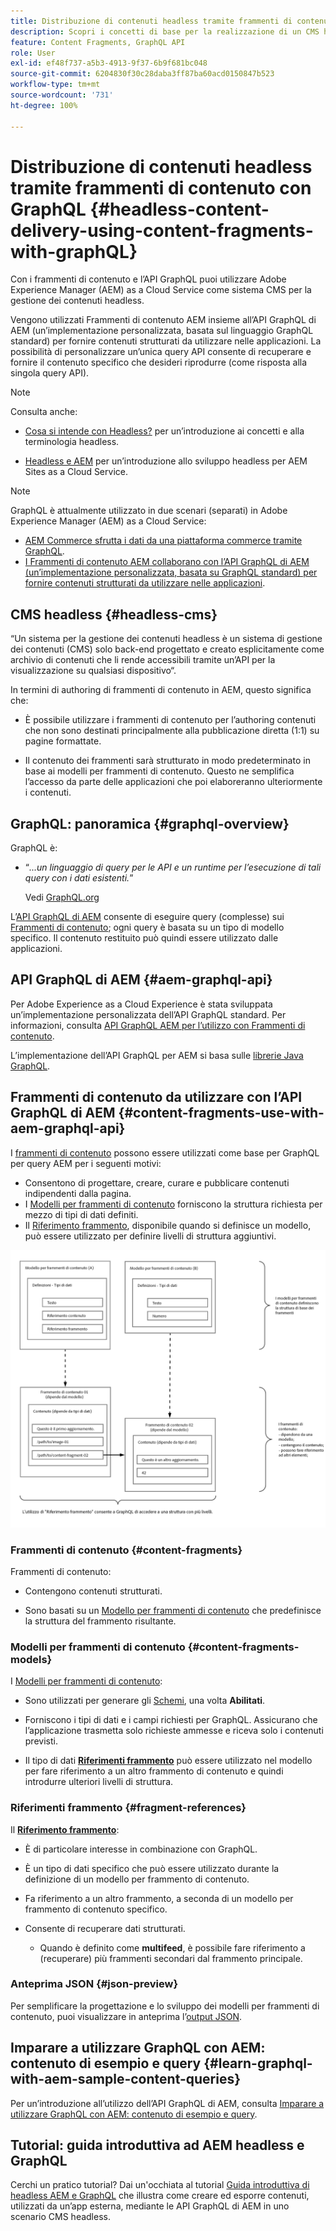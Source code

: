 ```yaml
---
title: Distribuzione di contenuti headless tramite frammenti di contenuto con GraphQL
description: Scopri i concetti di base per la realizzazione di un CMS headless AEM utilizzando frammenti di contenuto con GraphQL per la distribuzione di contenuti headless.
feature: Content Fragments, GraphQL API
role: User
exl-id: ef48f737-a5b3-4913-9f37-6b9f681bc048
source-git-commit: 6204830f30c28daba3ff87ba60acd0150847b523
workflow-type: tm+mt
source-wordcount: '731'
ht-degree: 100%

---
```


# Distribuzione di contenuti headless tramite frammenti di contenuto con GraphQL {#headless-content-delivery-using-content-fragments-with-graphQL}

Con i frammenti di contenuto e l’API GraphQL puoi utilizzare Adobe Experience Manager (AEM) as a Cloud Service come sistema CMS per la gestione dei contenuti headless.

Vengono utilizzati Frammenti di contenuto AEM insieme all’API GraphQL di AEM (un’implementazione personalizzata, basata sul linguaggio GraphQL standard) per fornire contenuti strutturati da utilizzare nelle applicazioni. La possibilità di personalizzare un’unica query API consente di recuperare e fornire il contenuto specifico che desideri riprodurre (come risposta alla singola query API).

>[!NOTE]
>
>Consulta anche:
>
>* [Cosa si intende con Headless?](/help/headless/what-is-headless.md) per un’introduzione ai concetti e alla terminologia headless.
>
>* [Headless e AEM](/help/headless/introduction.md) per un’introduzione allo sviluppo headless per AEM Sites as a Cloud Service.


>[!NOTE]
>
>GraphQL è attualmente utilizzato in due scenari (separati) in Adobe Experience Manager (AEM) as a Cloud Service:
>
>* [AEM Commerce sfrutta i dati da una piattaforma commerce tramite GraphQL](/help/commerce-cloud/integrating/magento.md).
>* [I Frammenti di contenuto AEM collaborano con l’API GraphQL di AEM (un’implementazione personalizzata, basata su GraphQL standard) per fornire contenuti strutturati da utilizzare nelle applicazioni](/help/headless/graphql-api/content-fragments.md).


## CMS headless {#headless-cms}

“Un sistema per la gestione dei contenuti headless è un sistema di gestione dei contenuti (CMS) solo back-end progettato e creato esplicitamente come archivio di contenuti che li rende accessibili tramite un’API per la visualizzazione su qualsiasi dispositivo“.

In termini di authoring di frammenti di contenuto in AEM, questo significa che:

* È possibile utilizzare i frammenti di contenuto per l’authoring contenuti che non sono destinati principalmente alla pubblicazione diretta (1:1) su pagine formattate.

* Il contenuto dei frammenti sarà strutturato in modo predeterminato in base ai modelli per frammenti di contenuto. Questo ne semplifica l’accesso da parte delle applicazioni che poi elaboreranno ulteriormente i contenuti.

## GraphQL: panoramica {#graphql-overview}

GraphQL è:

* “*...un linguaggio di query per le API e un runtime per l’esecuzione di tali query con i dati esistenti.*”

   Vedi [GraphQL.org](https://graphql.org)

L’[API GraphQL di AEM](#aem-graphql-api) consente di eseguire query (complesse) sui [Frammenti di contenuto](/help/sites-cloud/administering/content-fragments/content-fragments.md); ogni query è basata su un tipo di modello specifico. Il contenuto restituito può quindi essere utilizzato dalle applicazioni.

## API GraphQL di AEM {#aem-graphql-api}

Per Adobe Experience as a Cloud Experience è stata sviluppata un’implementazione personalizzata dell’API GraphQL standard. Per informazioni, consulta [API GraphQL AEM per l’utilizzo con Frammenti di contenuto](/help/headless/graphql-api/content-fragments.md).

L’implementazione dell’API GraphQL per AEM si basa sulle [librerie Java GraphQL](https://graphql.org/code/#java).

## Frammenti di contenuto da utilizzare con l’API GraphQL di AEM {#content-fragments-use-with-aem-graphql-api}

I [frammenti di contenuto](#content-fragments) possono essere utilizzati come base per GraphQL per query AEM per i seguenti motivi:

* Consentono di progettare, creare, curare e pubblicare contenuti indipendenti dalla pagina.
* I [Modelli per frammenti di contenuto](#content-fragments-models) forniscono la struttura richiesta per mezzo di tipi di dati definiti.
* Il [Riferimento frammento](#fragment-references), disponibile quando si definisce un modello, può essere utilizzato per definire livelli di struttura aggiuntivi.

![Frammenti di contenuto da utilizzare con GraphQL](assets/cfm-nested-01.png "Frammenti di contenuto da utilizzare con GraphQL")

### Frammenti di contenuto {#content-fragments}

Frammenti di contenuto:

* Contengono contenuti strutturati.

* Sono basati su un [Modello per frammenti di contenuto](#content-fragments-models) che predefinisce la struttura del frammento risultante.

### Modelli per frammenti di contenuto {#content-fragments-models}

I [Modelli per frammenti di contenuto](/help/sites-cloud/administering/content-fragments/content-fragments-models.md):

* Sono utilizzati per generare gli [Schemi](https://graphql.org/learn/schema/), una volta **Abilitati**.

* Forniscono i tipi di dati e i campi richiesti per GraphQL. Assicurano che l’applicazione trasmetta solo richieste ammesse e riceva solo i contenuti previsti.

* Il tipo di dati **[Riferimenti frammento](#fragment-references)** può essere utilizzato nel modello per fare riferimento a un altro frammento di contenuto e quindi introdurre ulteriori livelli di struttura.

### Riferimenti frammento {#fragment-references}

Il **[Riferimento frammento](/help/sites-cloud/administering/content-fragments/content-fragments-models.md#fragment-reference-nested-fragments)**:

* È di particolare interesse in combinazione con GraphQL.

* È un tipo di dati specifico che può essere utilizzato durante la definizione di un modello per frammento di contenuto.

* Fa riferimento a un altro frammento, a seconda di un modello per frammento di contenuto specifico.

* Consente di recuperare dati strutturati.

   * Quando è definito come **multifeed**, è possibile fare riferimento a (recuperare) più frammenti secondari dal frammento principale.

### Anteprima JSON {#json-preview}

Per semplificare la progettazione e lo sviluppo dei modelli per frammenti di contenuto, puoi visualizzare in anteprima l’[output JSON](/help/sites-cloud/administering/content-fragments/content-fragments-json-preview.md).

## Imparare a utilizzare GraphQL con AEM: contenuto di esempio e query {#learn-graphql-with-aem-sample-content-queries}

Per un’introduzione all’utilizzo dell’API GraphQL di AEM, consulta [Imparare a utilizzare GraphQL con AEM: contenuto di esempio e query](/help/headless/graphql-api/sample-queries.md).

## Tutorial: guida introduttiva ad AEM headless e GraphQL

Cerchi un pratico tutorial? Dai un&#39;occhiata al tutorial [Guida introduttiva di headless AEM e GraphQL](https://experienceleague.adobe.com/docs/experience-manager-learn/getting-started-with-aem-headless/graphql/overview.html?lang=it) che illustra come creare ed esporre contenuti, utilizzati da un’app esterna, mediante le API GraphQL di AEM in uno scenario CMS headless.
